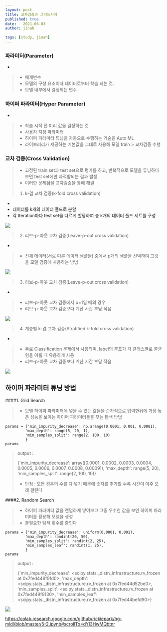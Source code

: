 ```yaml
---
layout: post
title: 교차검증과 그리드서치
published: true
date:   2021-06-03
author: jinah

tags: [study, jinah]
---
```





### 파라미터(Parameter)
-
>- 매개변수  
>- 모델의 구성 요소이자 데이터로부터 학습 되는 것.  
>- 모델 내부에서 결정되는 변수



### 하이퍼 파라미터(Hyper Parameter)
-
>- 학습 시작 전 미리 값을 결정하는 것
>-  사용자 지정 파라미터
>- 하이퍼 파라미터 튜닝을 자동으로 수행하는 기술을 Auto ML
>- 라이브러리가 제공하는 기본값을 그대로 사용해 모델 train > 교차검증 수행

### 교차 검증(Cross Validation)
> -  고정된 train set과 test set으로 평가를 하고, 반복적으로 모델을 튜닝하다보면 test set에만 과적합되는 결과 발생
> - 이러한 문제점을 교차검증을 통해 해결
> 
> 1. k-겹 교차 검증(k-fold cross validation)
-
-  데이터를 k개의 데이터 폴드로 분할
-  각 Iteration마다 test set을 다르게 할당하여 총 k개의 데이터 폴드 세트를 구성

>
<img src="https://mblogthumb-phinf.pstatic.net/MjAxOTA3MjVfMTYz/MDAxNTY0MDY1ODk4NTM0.HiTh5fw3_Fulbq6dv1iLrxS7EmEM4htsWC-5fh-TiGAg.5rbp2nHtWYOZvzoN-Kl4mCKF4nZ4rd5bmO_IDh-sieAg.PNG.ckdgus1433/image.png?type=w800">

>2.  리브-p-아웃 교차 검증(Leave-p-out cross validation)
-
>- 전체 데이터(서로 다른 데이터 샘플들) 중에서 p개의 샘플을 선택하여 그것을 모델 검증에 사용하는 방법

<img src="https://mblogthumb-phinf.pstatic.net/MjAxOTA3MjZfNCAg/MDAxNTY0MDY4NzA4MTEy.WMv-qZ490weZMjteert-trU-zIXBeX6wUs19A0Fo5RAg.KqxSpltjlbeYUTjj1d_V-HdPjYlzms_pKUmsJ1PipL0g.PNG.ckdgus1433/image.png?type=w800">

>3.  리브-p-아웃 교차 검증(Leave-p-out cross validation)
-
>- 리브-p-아웃 교차 검증에서 p=1일 때의 경우
>- 리브-p-아웃 교차 검증보다 계산 시간 부담 적음

<img src="https://mblogthumb-phinf.pstatic.net/MjAxOTA3MjZfNCAg/MDAxNTY0MDY4NzA4MTEy.WMv-qZ490weZMjteert-trU-zIXBeX6wUs19A0Fo5RAg.KqxSpltjlbeYUTjj1d_V-HdPjYlzms_pKUmsJ1PipL0g.PNG.ckdgus1433/image.png?type=w800">

>4.  계층별 k-겹 교차 검증(Stratified k-fold cross validation)
-
>- 주로 Classification 문제에서 사용되며, label의 분포가 각 클래스별로 불균형을 이룰 때 유용하게 사용
>- 리브-p-아웃 교차 검증보다 계산 시간 부담 적음

<img src="https://mblogthumb-phinf.pstatic.net/MjAxOTA3MjlfMiAg/MDAxNTY0NDA5MTY4MTkw.IlCY5_N8e3Qw1lU5DDufL0G1DYzIoWRgBDLlr4BY9JAg.qlE19XgVRk2CcFYTYZ7zHcuKtKjh8eQ-a4WYPhpE7V4g.PNG.ckdgus1433/image.png?type=w800">

## 하이퍼 파라미터 튜닝 방법

####1. Grid Search
> - 모델 하이퍼 파라미터에 넣을 수 있는 값들을 순차적으로 입력한뒤에 가장 높은 성능을 보이는 하이퍼 파라미터들을 찾는 탐색 방법
> 
>
 ```
params = {'min_impurity_decrease': np.arange(0.0001, 0.001, 0.0001),
          'max_depth': range(5, 20, 1),
          'min_samples_split': range(2, 100, 10)
          }
 params 
 ```
 
> output :
>
> {'min_impurity_decrease': array([0.0001, 0.0002, 0.0003, 0.0004, 0.0005, 0.0006, 0.0007, 0.0008, 0.0009]),
> 'max_depth': range(5, 20),  
> 'min_samples_split': range(2, 100, 10)}
> 
> 
> - 단점 :  모든 경우의 수를 다 넣기 때문에 숫자를 추가할 수록 시간이 아주 오래 걸린다

####2. Random Search
> - 하이퍼 파라미터 값을 랜덤하게 넣어보고 그중 우수한 값을 보인 하이퍼 파라미터를 활용해 모델을 생성
> - 불필요한 탐색 횟수를 줄인다
 ```
params = {'min_impurity_decrease': uniform(0.0001, 0.001),
          'max_depth': randint(20, 50),
          'min_samples_split': randint(2, 25),
          'min_samples_leaf': randint(1, 25),
          }         
params  
 ```
 
> output :
>
> {'min_impurity_decrease': <scipy.stats._distn_infrastructure.rv_frozen at 0x7fed449f9fd0>,
 'max_depth': <scipy.stats._distn_infrastructure.rv_frozen at 0x7fed44d52be0>,
 'min_samples_split': <scipy.stats._distn_infrastructure.rv_frozen at 0x7fed449f9130>,
 'min_samples_leaf': <scipy.stats._distn_infrastructure.rv_frozen at 0x7fed44befd90>}

<img src="https://img1.daumcdn.net/thumb/R1280x0/?scode=mtistory2&fname=https%3A%2F%2Fblog.kakaocdn.net%2Fdn%2FbbiSBu%2FbtqF3T0FGSi%2FvnJ5vH9oANNJL2SFdZTrA0%2Fimg.png">








https://colab.research.google.com/github/rickiepark/hg-mldl/blob/master/5-2.ipynb#scrollTo=dYI3HwMQbtnr